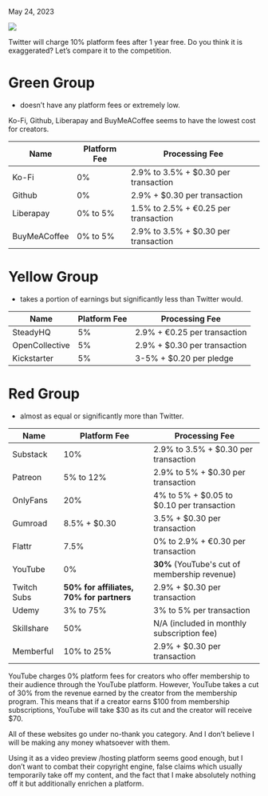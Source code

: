 May 24, 2023

![](https://i.imgur.com/sUBkOKx.png)

Twitter will charge 10% platform fees after 1 year free. Do you think it is exaggerated? Let’s compare it to the competition.

# Green Group

- doesn’t have any platform fees or extremely low.

Ko-Fi, Github, Liberapay and BuyMeACoffee seems to have the lowest cost for creators.

  
| Name            | Platform Fee | Processing Fee                   |  
|-----------------|--------------|----------------------------------|  
| Ko-Fi           | 0%           | 2.9% to 3.5% + $0.30 per transaction |  
| Github          | 0%           | 2.9% + $0.30 per transaction        |  
| Liberapay       | 0% to 5%     | 1.5% to 2.5% + €0.25 per transaction |  
| BuyMeACoffee    | 0% to 5%     | 2.9% to 3.5% + $0.30 per transaction |

# Yellow Group

- takes a portion of earnings but significantly less than Twitter would.

| Name            | Platform Fee | Processing Fee                   |  
|-----------------|--------------|----------------------------------|  
| SteadyHQ        | 5%           | 2.9% + €0.25 per transaction |  
| OpenCollective  | 5%           | 2.9% + $0.30 per transaction |  
| Kickstarter     | 5%           | 3-5% + $0.20 per pledge |

# Red Group

- almost as equal or significantly more than Twitter.

| Name            | Platform Fee | Processing Fee                   |  
|-----------------|--------------|----------------------------------|  
| Substack        | 10%          | 2.9% to 3.5% + $0.30 per transaction |  
| Patreon         | 5% to 12%    | 2.9% to 5% + $0.30 per transaction |  
| OnlyFans        | 20%          | 4% to 5% + $0.05 to $0.10 per transaction |  
| Gumroad         | 8.5% + $0.30 | 3.5% + $0.30 per transaction |  
| Flattr          | 7.5%         | 0% to 2.9% + €0.30 per transaction |  
| YouTube         | 0%           | **30%** (YouTube's cut of membership revenue) |  
| Twitch Subs     | **50% for affiliates, 70% for partners** | 2.9% + $0.30 per transaction |  
| Udemy           | 3% to 75%    | 3% to 5% per transaction |  
| Skillshare      | 50%          | N/A (included in monthly subscription fee) |  
| Memberful       | 10% to 25%   | 2.9% + $0.30 per transaction |

YouTube charges 0% platform fees for creators who offer membership to their audience through the YouTube platform. However, YouTube takes a cut of 30% from the revenue earned by the creator from the membership program. This means that if a creator earns $100 from membership subscriptions, YouTube will take $30 as its cut and the creator will receive $70.

All of these websites go under no-thank you category. And I don’t believe I will be making any money whatsoever with them.

Using it as a video preview /hosting platform seems good enough, but I don’t want to combat their copyright engine, false claims which usually temporarily take off my content, and the fact that I make absolutely nothing off it but additionally enrichen a platform.